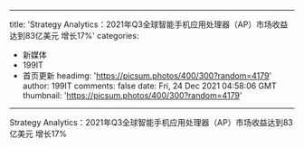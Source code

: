 
---
title: 'Strategy Analytics：2021年Q3全球智能手机应用处理器（AP）市场收益达到83亿美元  增长17%'
categories: 
 - 新媒体
 - 199IT
 - 首页更新
headimg: 'https://picsum.photos/400/300?random=4179'
author: 199IT
comments: false
date: Fri, 24 Dec 2021 04:58:06 GMT
thumbnail: 'https://picsum.photos/400/300?random=4179'
---

<div>   
Strategy Analytics：2021年Q3全球智能手机应用处理器（AP）市场收益达到83亿美元  增长17%  
</div>
            
